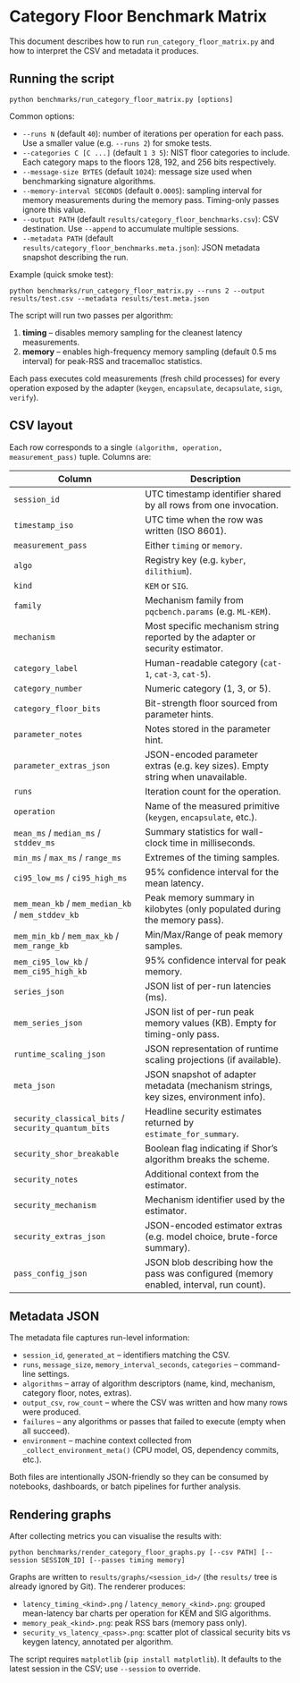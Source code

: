# Category Floor Benchmark Matrix

This document describes how to run `run_category_floor_matrix.py` and how to interpret the CSV and metadata it produces.

## Running the script

```
python benchmarks/run_category_floor_matrix.py [options]
```

Common options:
- `--runs N` (default `40`): number of iterations per operation for each pass. Use a smaller value (e.g. `--runs 2`) for smoke tests.
- `--categories C [C ...]` (default `1 3 5`): NIST floor categories to include. Each category maps to the floors 128, 192, and 256 bits respectively.
- `--message-size BYTES` (default `1024`): message size used when benchmarking signature algorithms.
- `--memory-interval SECONDS` (default `0.0005`): sampling interval for memory measurements during the memory pass. Timing-only passes ignore this value.
- `--output PATH` (default `results/category_floor_benchmarks.csv`): CSV destination. Use `--append` to accumulate multiple sessions.
- `--metadata PATH` (default `results/category_floor_benchmarks.meta.json`): JSON metadata snapshot describing the run.

Example (quick smoke test):
```
python benchmarks/run_category_floor_matrix.py --runs 2 --output results/test.csv --metadata results/test.meta.json
```

The script will run two passes per algorithm:
1. **timing** – disables memory sampling for the cleanest latency measurements.
2. **memory** – enables high-frequency memory sampling (default 0.5 ms interval) for peak-RSS and tracemalloc statistics.

Each pass executes cold measurements (fresh child processes) for every operation exposed by the adapter (`keygen`, `encapsulate`, `decapsulate`, `sign`, `verify`).

## CSV layout

Each row corresponds to a single `(algorithm, operation, measurement_pass)` tuple. Columns are:

| Column | Description |
| --- | --- |
| `session_id` | UTC timestamp identifier shared by all rows from one invocation. |
| `timestamp_iso` | UTC time when the row was written (ISO 8601). |
| `measurement_pass` | Either `timing` or `memory`. |
| `algo` | Registry key (e.g. `kyber`, `dilithium`). |
| `kind` | `KEM` or `SIG`. |
| `family` | Mechanism family from `pqcbench.params` (e.g. `ML-KEM`). |
| `mechanism` | Most specific mechanism string reported by the adapter or security estimator. |
| `category_label` | Human-readable category (`cat-1`, `cat-3`, `cat-5`). |
| `category_number` | Numeric category (1, 3, or 5). |
| `category_floor_bits` | Bit-strength floor sourced from parameter hints. |
| `parameter_notes` | Notes stored in the parameter hint. |
| `parameter_extras_json` | JSON-encoded parameter extras (e.g. key sizes). Empty string when unavailable. |
| `runs` | Iteration count for the operation. |
| `operation` | Name of the measured primitive (`keygen`, `encapsulate`, etc.). |
| `mean_ms` / `median_ms` / `stddev_ms` | Summary statistics for wall-clock time in milliseconds. |
| `min_ms` / `max_ms` / `range_ms` | Extremes of the timing samples. |
| `ci95_low_ms` / `ci95_high_ms` | 95% confidence interval for the mean latency. |
| `mem_mean_kb` / `mem_median_kb` / `mem_stddev_kb` | Peak memory summary in kilobytes (only populated during the memory pass). |
| `mem_min_kb` / `mem_max_kb` / `mem_range_kb` | Min/Max/Range of peak memory samples. |
| `mem_ci95_low_kb` / `mem_ci95_high_kb` | 95% confidence interval for peak memory. |
| `series_json` | JSON list of per-run latencies (ms). |
| `mem_series_json` | JSON list of per-run peak memory values (KB). Empty for timing-only pass. |
| `runtime_scaling_json` | JSON representation of runtime scaling projections (if available). |
| `meta_json` | JSON snapshot of adapter metadata (mechanism strings, key sizes, environment info). |
| `security_classical_bits` / `security_quantum_bits` | Headline security estimates returned by `estimate_for_summary`. |
| `security_shor_breakable` | Boolean flag indicating if Shor’s algorithm breaks the scheme. |
| `security_notes` | Additional context from the estimator. |
| `security_mechanism` | Mechanism identifier used by the estimator. |
| `security_extras_json` | JSON-encoded estimator extras (e.g. model choice, brute-force summary). |
| `pass_config_json` | JSON blob describing how the pass was configured (memory enabled, interval, run count).

## Metadata JSON

The metadata file captures run-level information:
- `session_id`, `generated_at` – identifiers matching the CSV.
- `runs`, `message_size`, `memory_interval_seconds`, `categories` – command-line settings.
- `algorithms` – array of algorithm descriptors (name, kind, mechanism, category floor, notes, extras).
- `output_csv`, `row_count` – where the CSV was written and how many rows were produced.
- `failures` – any algorithms or passes that failed to execute (empty when all succeed).
- `environment` – machine context collected from `_collect_environment_meta()` (CPU model, OS, dependency commits, etc.).

Both files are intentionally JSON-friendly so they can be consumed by notebooks, dashboards, or batch pipelines for further analysis.

## Rendering graphs

After collecting metrics you can visualise the results with:

```
python benchmarks/render_category_floor_graphs.py [--csv PATH] [--session SESSION_ID] [--passes timing memory]
```

Graphs are written to `results/graphs/<session_id>/` (the `results/` tree is already ignored by Git). The renderer produces:

- `latency_timing_<kind>.png` / `latency_memory_<kind>.png`: grouped mean-latency bar charts per operation for KEM and SIG algorithms.
- `memory_peak_<kind>.png`: peak RSS bars (memory pass only).
- `security_vs_latency_<pass>.png`: scatter plot of classical security bits vs keygen latency, annotated per algorithm.

The script requires `matplotlib` (`pip install matplotlib`). It defaults to the latest session in the CSV; use `--session` to override.
